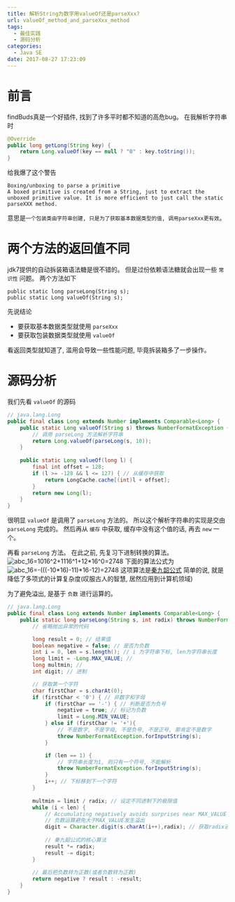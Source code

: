 ```yaml
---
title: 解析String为数字用valueOf还是parseXxx?
url: valueOf_method_and_parseXxx_method
tags:
  - 最佳实践
  - 源码分析
categories:
  - Java SE
date: 2017-08-27 17:23:09
---
```


# 前言
findBuds真是一个好插件, 找到了许多平时都不知道的高危bug。
在我解析字符串时
```java
@Override
public long getLong(String key) {
    return Long.valueOf(key == null ? "0" : key.toString());
}
```
<!-- more -->

给我爆了这个警告
```
Boxing/unboxing to parse a primitive
A boxed primitive is created from a String, just to extract the unboxed primitive value. It is more efficient to just call the static parseXXX method.
```

意思是`一个包装类由字符串创建, 只是为了获取基本数据类型的值, 调用parseXxx更有效`。

# 两个方法的返回值不同
jdk7提供的自动拆装箱语法糖是很不错的。
但是过份依赖语法糖就会出现一些 ` 常识性 ` 问题。
两个方法如下
```
public static long parseLong(String s);
public static Long valueOf(String s);
```
先说结论
- 要获取基本数据类型就使用 ` parseXxx ` 
- 要获取包装数据类型就使用 ` valueOf `

看返回类型就知道了, 滥用会导致一些性能问题, 毕竟拆装箱多了一步操作。

# 源码分析
我们先看 ` valueOf ` 的源码
```java
// java.lang.Long
public final class Long extends Number implements Comparable<Long> {
    public static Long valueOf(String s) throws NumberFormatException {
        // 调用 parseLong 方法解析字符串
        return Long.valueOf(parseLong(s, 10));
    }
    
    public static Long valueOf(long l) {
        final int offset = 128;
        if (l >= -128 && l <= 127) { // 从缓存中获取
            return LongCache.cache[(int)l + offset];
        }
        return new Long(l);
    }
}
```
很明显 ` valueOf ` 是调用了 ` parseLong ` 方法的。
所以这个解析字符串的实现是交由 ` parseLong ` 完成的。
然后再从 ` 缓存 ` 中获取, 缓存中没有这个值的话, 再去 ` new ` 一个。

再看 ` parseLong ` 方法。
在此之前, 先复习下进制转换的算法。
![abc_16=10*16^2+11*16^1+12*16^0=2748](http://latex.codecogs.com/svg.latex?abc_{16}=10*16^2+11*16^1+12*16^0=2748)
下面的算法公式为
![abc_16=-(((-10*16)-11)*16-12)=2748](http://latex.codecogs.com/svg.latex?abc_{16}=-%28%28%28-10*16%29-11%29*16-12%29=2748)
这项算法是[秦九韶公式](https://zh.wikipedia.org/zh-hans/%E7%A7%A6%E4%B9%9D%E9%9F%B6%E7%AE%97%E6%B3%95)
简单的说, 就是降低了多项式的计算复杂度(叹服古人的智慧, 居然应用到计算机领域)

为了避免溢出, 是基于 ` 负数 ` 进行运算的。
```java
// java.lang.Long
public final class Long extends Number implements Comparable<Long> {
    public static long parseLong(String s, int radix) throws NumberFormatException {
        // 省略抛出异常的代码

        long result = 0; // 结果值
        boolean negative = false; // 是否为负数
        int i = 0, len = s.length(); // i 为字符串下标, len为字符串长度
        long limit = -Long.MAX_VALUE; // 
        long multmin; // 
        int digit; // 进制

        // 获取第一个字符
        char firstChar = s.charAt(0);
        if (firstChar < '0') { // 非数字和字母
            if (firstChar == '-') { // 判断是否为负号
                negative = true; // 标记为负数
                limit = Long.MIN_VALUE;
            } else if (firstChar != '+'){
                // 不是数字, 不是字母, 不是负号, 不是正号, 那肯定不是数字
                throw NumberFormatException.forInputString(s);
            }

            if (len == 1) {
                // 字符串长度为1, 则只有一个符号, 不能解析
                throw NumberFormatException.forInputString(s);
            }
            i++; // 下标移到下一个字符
        }
        
        multmin = limit / radix; // 设定不同进制下的极限值
        while (i < len) {
            // Accumulating negatively avoids surprises near MAX_VALUE
            // 负数运算避免大于MAX_VALUE发生溢出
            digit = Character.digit(s.charAt(i++),radix); // 获取radix进制下的值, 5=>5, A=>10
            
            // 秦九韶公式的核心算法
            result *= radix;
            result -= digit;
        }
        
        // 最后把负数转为正数(或者负数转为正数)
        return negative ? result : -result;
    }
}
```
